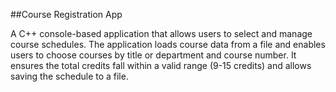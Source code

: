 ##Course Registration App

A C++ console-based application that allows users to select and manage course schedules. The application loads course data from a file and enables users to choose courses by title or department and course number. It ensures the total credits fall within a valid range (9-15 credits) and allows saving the schedule to a file.